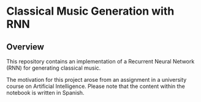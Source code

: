 # Classical Music Generation with RNN

## Overview

This repository contains an implementation of a Recurrent Neural Network (RNN) for generating classical music.

The motivation for this project arose from an assignment in a university course on Artificial Intelligence. Please note that the content within the notebook is written in Spanish.
